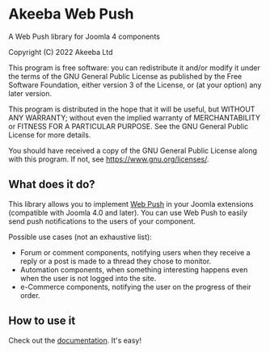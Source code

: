 # Akeeba Web Push

A Web Push library for Joomla 4 components

Copyright (C) 2022 Akeeba Ltd

This program is free software: you can redistribute it and/or modify
it under the terms of the GNU General Public License as published by
the Free Software Foundation, either version 3 of the License, or
(at your option) any later version.

This program is distributed in the hope that it will be useful,
but WITHOUT ANY WARRANTY; without even the implied warranty of
MERCHANTABILITY or FITNESS FOR A PARTICULAR PURPOSE.  See the
GNU General Public License for more details.

You should have received a copy of the GNU General Public License
along with this program.  If not, see <https://www.gnu.org/licenses/>.

## What does it do?

This library allows you to implement [Web Push](https://web.dev/push-notifications-web-push-protocol/) in your Joomla extensions (compatible with Joomla 4.0 and later). You can use Web Push to easily send push notifications to the users of your component.

Possible use cases (not an exhaustive list):
* Forum or comment components, notifying users when they receive a reply or a post is made to a thread they chose to monitor.
* Automation components, when something interesting happens even when the user is not logged into the site.
* e-Commerce components, notifying the user on the progress of their order.

## How to use it

Check out the [documentation](docs/index.md). It's easy!